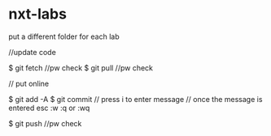 # nxt-labs
put a different folder for each lab



//update code 

$ git fetch
//pw check
$ git pull
//pw check

// put online

$ git add -A
$ git commit
// press i to enter message
// once the message is entered esc :w :q or :wq

$ git push 
//pw check